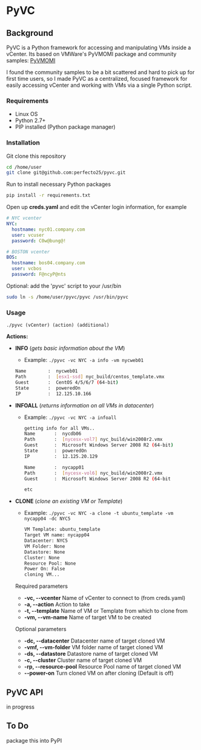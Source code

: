 # PyVC
## Background
PyVC is a Python framework for accessing and manipulating VMs inside a vCenter. Its based on VMWare's PyVMOMI package and community samples: [PyVMOMI](https://github.com/vmware/pyvmomi-community-samples)

I found the community samples to be a bit scattered and hard to pick up for first time users, so I made PyVC as a centralized, focused framework for easily accessing vCenter and working with VMs via a single Python script. 

### Requirements
 - Linux OS
 - Python 2.7+
 - PIP installed (Python package manager)


### Installation
Git clone this repository
```bash
cd /home/user
git clone git@github.com:perfecto25/pyvc.git
``` 

Run to install necessary Python packages
```bash
pip install -r requirements.txt
```
Open up **creds.yaml** and edit the vCenter login information, for example

```yaml
# NYC vcenter
NYC:
  hostname: nyc01.company.com
  user: vcuser
  password: C0w@bung@!

# BOSTON vcenter
BOS:
  hostname: bos04.company.com
  user: vcbos
  password: F@ncyP@nts
```
Optional: add the 'pyvc' script to your /usr/bin
```bash
sudo ln -s /home/user/pyvc/pyvc /usr/bin/pyvc
```

### Usage
```./pyvc (vCenter) (action) (additional)```

**Actions:**
 - **INFO**
    (*gets basic information about the VM*)
    - Example: ```./pyvc -vc NYC -a info -vm nycweb01```
    ```bash
    Name        :  nycweb01
    Path        :  [esx1-ssd] nyc_build/centos_template.vmx
    Guest       :  CentOS 4/5/6/7 (64-bit)
    State       :  poweredOn
    IP          :  12.125.10.166
    ```
- **INFOALL** (*returns information on all VMs in datacenter*)
  - Example: ```./pyvc -vc NYC -a infoall```
    ```bash
    getting info for all VMs..
    Name       :  nycdb06
    Path       :  [nycesx-vol7] nyc_build/win2008r2.vmx
    Guest      :  Microsoft Windows Server 2008 R2 (64-bit)
    State      :  poweredOn
    IP         :  12.125.20.129
    
    Name       :  nycapp01
    Path       :  [nycesx-vol6] nyc_build/win2008r2.vmx
    Guest      :  Microsoft Windows Server 2008 R2 (64-bit

    etc
    ```

- **CLONE** (*clone an existing VM or Template*)
  - Example: ```./pyvc -vc NYC -a clone -t ubuntu_template
     -vm nycapp04 -dc NYC5```
    ```bash
    VM Template: ubuntu_template
    Target VM name: nycapp04
    Datacenter: NYC5
    VM Folder: None
    Datastore: None
    Cluster: None
    Resource Pool: None
    Power On: False
    cloning VM...
    ```
  Required parameters
    - **-vc, --vcenter** Name of vCenter to connect to (from creds.yaml)
    - **-a, --action** Action to take
    - **-t, --template** Name of VM or Template from which to clone from
    - **-vm, --vm-name** Name of target VM to be created
  
  Optional parameters
    - **-dc, --datacenter** Datacenter name of target cloned VM
    - **-vmf, --vm-folder** VM folder name of target cloned VM
    - **-ds, --datastore** Datastore name of target cloned VM
    - **-c, --cluster** Cluster name of target cloned VM
    - **-rp, --resource-pool** Resource Pool name of target cloned VM
    - **--power-on** Turn cloned VM on after cloning (Default is off)




## PyVC API
in progress

## To Do
package this into PyPI